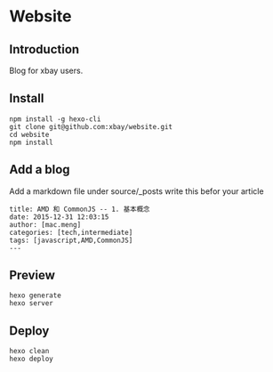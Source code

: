 Website
=======

Introduction
------------
Blog for xbay users.

Install
-------

    npm install -g hexo-cli
    git clone git@github.com:xbay/website.git
    cd website
    npm install

Add a blog
----------
Add a markdown file under source/_posts
write this befor your article

    title: AMD 和 CommonJS -- 1. 基本概念
    date: 2015-12-31 12:03:15
    author: [mac.meng]
    categories: [tech,intermediate]
    tags: [javascript,AMD,CommonJS]
    ---

Preview
-------

    hexo generate
    hexo server

Deploy
------

    hexo clean
    hexo deploy

